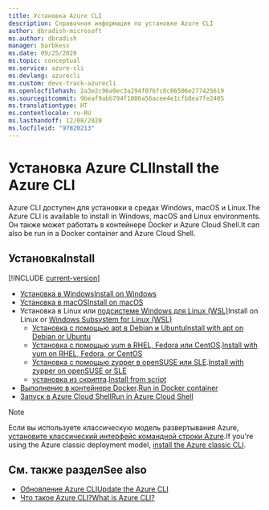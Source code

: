 ```yaml
---
title: Установка Azure CLI
description: Справочная информация по установке Azure CLI
author: dbradish-microsoft
ms.author: dbradish
manager: barbkess
ms.date: 09/25/2020
ms.topic: conceptual
ms.service: azure-cli
ms.devlang: azurecli
ms.custom: devx-track-azurecli
ms.openlocfilehash: 2a3e2c96a9ec3a294f076fc8c86506e277425619
ms.sourcegitcommit: 9beaf9abb794f1006a56acee4e1cfb8ea7fe2405
ms.translationtype: HT
ms.contentlocale: ru-RU
ms.lasthandoff: 12/08/2020
ms.locfileid: "97820213"
---
```

# <a name="install-the-azure-cli"></a><span data-ttu-id="fcbf8-103">Установка Azure CLI</span><span class="sxs-lookup"><span data-stu-id="fcbf8-103">Install the Azure CLI</span></span>

<span data-ttu-id="fcbf8-104">Azure CLI доступен для установки в средах Windows, macOS и Linux.</span><span class="sxs-lookup"><span data-stu-id="fcbf8-104">The Azure CLI is available to install in Windows, macOS and Linux environments.</span></span>  <span data-ttu-id="fcbf8-105">Он также может работать в контейнере Docker и Azure Cloud Shell.</span><span class="sxs-lookup"><span data-stu-id="fcbf8-105">It can also be run in a Docker container and Azure Cloud Shell.</span></span>

## <a name="install"></a><span data-ttu-id="fcbf8-106">Установка</span><span class="sxs-lookup"><span data-stu-id="fcbf8-106">Install</span></span>

[!INCLUDE [current-version](includes/current-version.md)]

* [<span data-ttu-id="fcbf8-107">Установка в Windows</span><span class="sxs-lookup"><span data-stu-id="fcbf8-107">Install on Windows</span></span>](install-azure-cli-windows.md)
* [<span data-ttu-id="fcbf8-108">Установка в macOS</span><span class="sxs-lookup"><span data-stu-id="fcbf8-108">Install on macOS</span></span>](install-azure-cli-macos.md)
* <span data-ttu-id="fcbf8-109">Установка в Linux или [подсистеме Windows для Linux (WSL)](/windows/wsl/about)</span><span class="sxs-lookup"><span data-stu-id="fcbf8-109">Install on Linux or [Windows Subsystem for Linux (WSL)](/windows/wsl/about)</span></span>
  * [<span data-ttu-id="fcbf8-110">Установка с помощью apt в Debian и Ubuntu</span><span class="sxs-lookup"><span data-stu-id="fcbf8-110">Install with apt on Debian or Ubuntu</span></span>](install-azure-cli-apt.md)
  * <span data-ttu-id="fcbf8-111">[Установка с помощью yum в RHEL, Fedora или CentOS](install-azure-cli-yum.md).</span><span class="sxs-lookup"><span data-stu-id="fcbf8-111">[Install with yum on RHEL, Fedora, or CentOS](install-azure-cli-yum.md)</span></span>
  * <span data-ttu-id="fcbf8-112">[Установка с помощью zypper в openSUSE или SLE](install-azure-cli-zypper.md).</span><span class="sxs-lookup"><span data-stu-id="fcbf8-112">[Install with zypper on openSUSE or SLE](install-azure-cli-zypper.md)</span></span>
  * <span data-ttu-id="fcbf8-113">[установка из скрипта](install-azure-cli-linux.md).</span><span class="sxs-lookup"><span data-stu-id="fcbf8-113">[Install from script](install-azure-cli-linux.md)</span></span>
* <span data-ttu-id="fcbf8-114">[Выполнение в контейнере Docker](run-azure-cli-docker.md).</span><span class="sxs-lookup"><span data-stu-id="fcbf8-114">[Run in Docker container](run-azure-cli-docker.md)</span></span>
* [<span data-ttu-id="fcbf8-115">Запуск в Azure Cloud Shell</span><span class="sxs-lookup"><span data-stu-id="fcbf8-115">Run in Azure Cloud Shell</span></span>](/azure/cloud-shell/quickstart)

> [!NOTE]
> <span data-ttu-id="fcbf8-116">Если вы используете классическую модель развертывания Azure, [установите классический интерфейс командной строки Azure](install-classic-cli.md).</span><span class="sxs-lookup"><span data-stu-id="fcbf8-116">If you're using the Azure classic deployment model, [install the Azure classic CLI](install-classic-cli.md).</span></span>

## <a name="see-also"></a><span data-ttu-id="fcbf8-117">См. также раздел</span><span class="sxs-lookup"><span data-stu-id="fcbf8-117">See also</span></span>

* [<span data-ttu-id="fcbf8-118">Обновление Azure CLI</span><span class="sxs-lookup"><span data-stu-id="fcbf8-118">Update the Azure CLI</span></span>](update-azure-cli.md)
* [<span data-ttu-id="fcbf8-119">Что такое Azure CLI?</span><span class="sxs-lookup"><span data-stu-id="fcbf8-119">What is Azure CLI?</span></span>](what-is-azure-cli.md)
